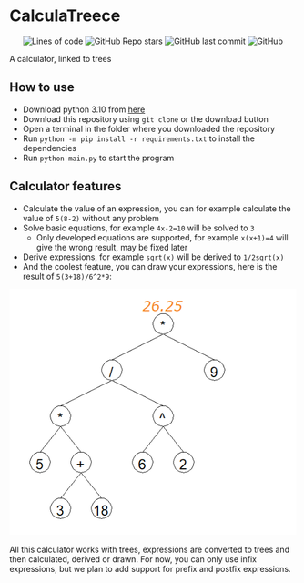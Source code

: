# CalculaTreece

<div align="center">
    <img alt="Lines of code" src="https://img.shields.io/tokei/lines/github/Nanapiou/CalculaTreece?logo=github&style=plastic">
    <img alt="GitHub Repo stars" src="https://img.shields.io/github/stars/Nanapiou/CalculaTreece?logo=github&style=plastic">
    <img alt="GitHub last commit" src="https://img.shields.io/github/last-commit/Nanapiou/CalculaTreece?logo=github&style=plastic">
    <img alt="GitHub" src="https://img.shields.io/github/license/Nanapiou/CalculaTreece?logo=github&style=plastic">
</div>

A calculator, linked to trees

## How to use

- Download python 3.10 from [here](https://www.python.org/downloads/)
- Download this repository using `git clone` or the download button
- Open a terminal in the folder where you downloaded the repository
- Run `python -m pip install -r requirements.txt` to install the dependencies
- Run `python main.py` to start the program

## Calculator features

- Calculate the value of an expression, you can for example calculate the value of `5(8-2)` without any problem
- Solve basic equations, for example `4x-2=10` will be solved to `3`
    - Only developed equations are supported, for example `x(x+1)=4` will give the wrong result, may be fixed later
- Derive expressions, for example `sqrt(x)` will be derived to `1/2sqrt(x)`
- And the coolest feature, you can draw your expressions, here is the result of `5(3+18)/6^2*9`:

![image.png](./examples/tree_expression.png)

All this calculator works with trees, expressions are converted to trees and then calculated, derived or drawn.
For now, you can only use infix expressions, but we plan to add support for prefix and postfix expressions.